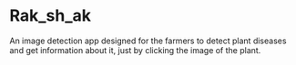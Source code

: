 # Rak_sh_ak
An image detection app designed for the farmers to detect plant diseases and get information about it, just by clicking the image of the plant.

